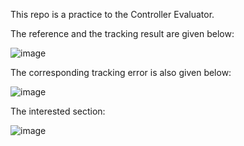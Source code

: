 This repo is a practice to the Controller Evaluator.

The reference and the tracking result are given below:

![image](https://github.com/user-attachments/assets/974b9033-5b1c-4919-8f3a-ead1f8727c1a)

The corresponding tracking error is also given below:

![image](https://github.com/user-attachments/assets/fa00bc3a-cd29-462c-9ed9-a747972166bb)


The interested section:

![image](https://github.com/user-attachments/assets/71c91013-eddc-4d28-ba2b-406f91d1e4ca)
